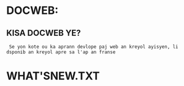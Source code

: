 # DOCWEB:
## KISA DOCWEB YE?
```
 Se yon kote ou ka aprann devlope paj web an kreyol ayisyen, li dsponib an kreyol apre sa l'ap an franse
```

# WHAT'SNEW.TXT

